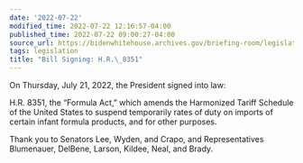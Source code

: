 ```yaml
---
date: '2022-07-22'
modified_time: 2022-07-22 12:16:57-04:00
published_time: 2022-07-22 09:00:27-04:00
source_url: https://bidenwhitehouse.archives.gov/briefing-room/legislation/2022/07/22/bill-signing-h-r-8351/
tags: legislation
title: "Bill Signing: H.R.\_8351"
---
```

 
On Thursday, July 21, 2022, the President signed into law:  
  
H.R. 8351, the “Formula Act,” which amends the Harmonized Tariff
Schedule of the United States to suspend temporarily rates of duty on
imports of certain infant formula products, and for other purposes.

Thank you to Senators Lee, Wyden, and Crapo, and Representatives
Blumenauer, DelBene, Larson, Kildee, Neal, and Brady.   
